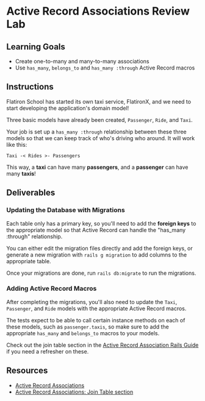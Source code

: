 # Active Record Associations Review Lab

## Learning Goals

- Create one-to-many and many-to-many associations
- Use `has_many`, `belongs_to` and `has_many :through` Active Record macros

## Instructions

Flatiron School has started its own taxi service, FlatironX, and we need to
start developing the application's domain model!

Three basic models have already been created, `Passenger`, `Ride`, and `Taxi`.

Your job is set up a `has_many :through` relationship between these three
models so that we can keep track of who's driving who around. It will work like
this:

`Taxi -< Rides >- Passengers`

This way, a **taxi** can have many **passengers**, and a **passenger** can have
many **taxis**!

## Deliverables

### Updating the Database with Migrations

Each table only has a primary key, so you'll need to add the **foreign keys** to
the appropriate model so that Active Record can handle the "has_many :through"
relationship.

You can either edit the migration files directly and add the foreign keys, or
generate a new migration with `rails g migration` to add columns to the
appropriate table.

Once your migrations are done, run `rails db:migrate` to run the migrations.

### Adding Active Record Macros

After completing the migrations, you'll also need to update the `Taxi`,
`Passenger`, and `Ride` models with the appropriate Active Record macros.

The tests expect to be able to call certain instance methods on each of these
models, such as `passenger.taxis`, so make sure to add the appropriate
`has_many` and `belongs_to` macros to your models.

Check out the join table section in the
[Active Record Association Rails Guide][has-many-through] if you need a
refresher on these.

## Resources

- [Active Record Associations](http://guides.rubyonrails.org/association_basics.html)
- [Active Record Associations: Join Table section][has-many-through]

[has-many-through]: http://guides.rubyonrails.org/association_basics.html#the-has-many-through-association

